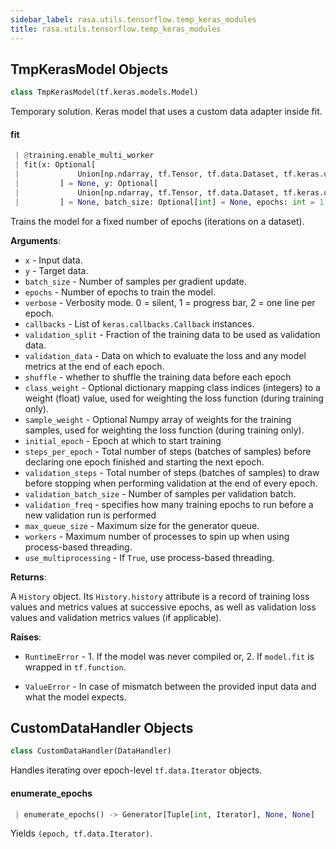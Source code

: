 ```yaml
---
sidebar_label: rasa.utils.tensorflow.temp_keras_modules
title: rasa.utils.tensorflow.temp_keras_modules
---
```

## TmpKerasModel Objects

```python
class TmpKerasModel(tf.keras.models.Model)
```

Temporary solution. Keras model that uses a custom data adapter inside fit.

#### fit

```python
 | @training.enable_multi_worker
 | fit(x: Optional[
 |             Union[np.ndarray, tf.Tensor, tf.data.Dataset, tf.keras.utils.Sequence]
 |         ] = None, y: Optional[
 |             Union[np.ndarray, tf.Tensor, tf.data.Dataset, tf.keras.utils.Sequence]
 |         ] = None, batch_size: Optional[int] = None, epochs: int = 1, verbose: int = 1, callbacks: Optional[List[Callback]] = None, validation_split: float = 0.0, validation_data: Optional[Any] = None, shuffle: bool = True, class_weight: Optional[Dict[int, float]] = None, sample_weight: Optional[np.ndarray] = None, initial_epoch: int = 0, steps_per_epoch: Optional[int] = None, validation_steps: Optional[int] = None, validation_batch_size: Optional[int] = None, validation_freq: int = 1, max_queue_size: int = 10, workers: int = 1, use_multiprocessing: bool = False) -> History
```

Trains the model for a fixed number of epochs (iterations on a dataset).

**Arguments**:

- `x` - Input data.
- `y` - Target data.
- `batch_size` - Number of samples per gradient update.
- `epochs` - Number of epochs to train the model.
- `verbose` - Verbosity mode. 0 = silent, 1 = progress bar, 2 = one line per
  epoch.
- `callbacks` - List of `keras.callbacks.Callback` instances.
- `validation_split` - Fraction of the training data to be used as validation
  data.
- `validation_data` - Data on which to evaluate the loss and any model metrics
  at the end of each epoch.
- `shuffle` - whether to shuffle the training data before each epoch
- `class_weight` - Optional dictionary mapping class indices (integers)
  to a weight (float) value, used for weighting the loss
  function (during training only).
- `sample_weight` - Optional Numpy array of weights for
  the training samples, used for weighting the loss function
  (during training only).
- `initial_epoch` - Epoch at which to start training
- `steps_per_epoch` - Total number of steps (batches of samples)
  before declaring one epoch finished and starting the
  next epoch.
- `validation_steps` - Total number of steps (batches of
  samples) to draw before stopping when performing
  validation at the end of every epoch.
- `validation_batch_size` - Number of samples per validation batch.
- `validation_freq` - specifies how many training epochs to run before a
  new validation run is performed
- `max_queue_size` - Maximum size for the generator queue.
- `workers` - Maximum number of processes to spin up
  when using process-based threading.
- `use_multiprocessing` - If `True`, use process-based threading.
  

**Returns**:

  A `History` object. Its `History.history` attribute is
  a record of training loss values and metrics values
  at successive epochs, as well as validation loss values
  and validation metrics values (if applicable).
  

**Raises**:

- `RuntimeError` - 1. If the model was never compiled or,
  2. If `model.fit` is  wrapped in `tf.function`.
  
- `ValueError` - In case of mismatch between the provided input data
  and what the model expects.

## CustomDataHandler Objects

```python
class CustomDataHandler(DataHandler)
```

Handles iterating over epoch-level `tf.data.Iterator` objects.

#### enumerate\_epochs

```python
 | enumerate_epochs() -> Generator[Tuple[int, Iterator], None, None]
```

Yields `(epoch, tf.data.Iterator)`.

